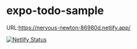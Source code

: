 # expo-todo-sample

URL:https://nervous-newton-86980d.netlify.app/

[![Netlify Status](https://api.netlify.com/api/v1/badges/f6a1a45a-42a4-44a7-96af-063a59f50c5b/deploy-status)](https://app.netlify.com/sites/nervous-newton-86980d/deploys)